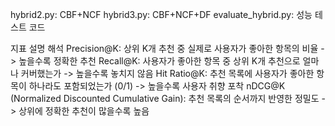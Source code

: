 hybrid2.py: CBF+NCF
hybrid3.py: CBF+NCF+DF
evaluate_hybrid.py: 성능 테스트 코드

지표	설명	해석
Precision@K: 상위 K개 추천 중 실제로 사용자가 좋아한 항목의 비율 -> 높을수록 정확한 추천
Recall@K: 사용자가 좋아한 항목 중 상위 K개 추천으로 얼마나 커버했는가 -> 높을수록 놓치지 않음
Hit Ratio@K: 추천 목록에 사용자가 좋아한 항목이 하나라도 포함되었는가 (0/1) -> 높을수록 사용자 취향 포착
nDCG@K (Normalized Discounted Cumulative Gain): 추천 목록의 순서까지 반영한 정밀도 -> 상위에 정확한 추천이 많을수록 높음
